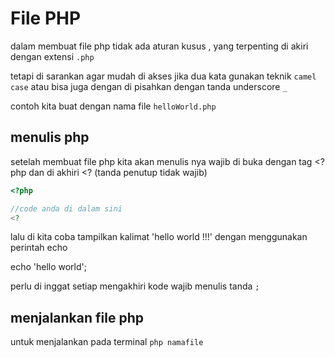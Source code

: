 # File PHP

dalam membuat file php tidak ada aturan kusus , yang terpenting di akiri dengan extensi `.php`

tetapi di sarankan agar mudah di akses jika dua kata gunakan teknik `camel case` atau bisa juga dengan di pisahkan dengan tanda underscore `_`

contoh kita buat dengan nama file
`helloWorld.php`

## menulis php

setelah membuat file php kita akan menulis nya
wajib di buka dengan tag <?php dan di akhiri <? (tanda penutup tidak wajib)

```php
<?php

//code anda di dalam sini
<?
```

lalu di kita coba tampilkan kalimat 'hello world !!!'
dengan menggunakan perintah echo

echo 'hello world';

perlu di inggat setiap mengakhiri kode wajib menulis tanda `;`

## menjalankan file php

untuk menjalankan pada terminal
`php namafile`
